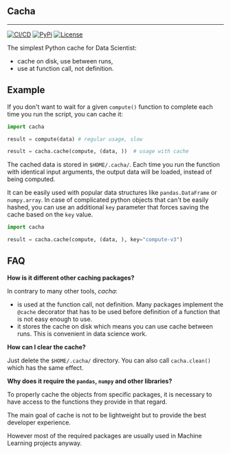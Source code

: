 ## Cacha

---

[![CI/CD](https://github.com/smolendawid/cacha/actions/workflows/cicd.yaml/badge.svg)](https://github.com/smolendawid/cacha/actions/workflows/cicd.yaml)
[![PyPi](https://img.shields.io/pypi/v/cacha?label=PyPI&logo=pypi)](https://pypi.org/project/cacha/)
[![License](https://img.shields.io/pypi/l/cacha.svg)](https://github.com/smolendawid/cacha/blob/main/LICENSE)

The simplest Python cache for Data Scientist:

- cache on disk, use between runs,
- use at function call, not definition.

## Example

If you don't want to wait for a given `compute()` function to complete
each time you run the script, you can cache it:

```python
import cacha

result = compute(data) # regular usage, slow

result = cacha.cache(compute, (data, ))  # usage with cache

```

The cached data is stored in `$HOME/.cacha/`. Each time you run the
function with identical input arguments, the output data will be loaded,
instead of being computed.

It can be easily used with popular data structures like `pandas.DataFrame` or
`numpy.array`. In case of complicated python objects that can't be easily
hashed, you can use an additional `key` parameter that forces saving the cache
based on the `key` value.

```python
import cacha

result = cacha.cache(compute, (data, ), key="compute-v3")

```

## FAQ

**How is it different other caching packages?**

In contrary to many other tools, _cacha_:

- is used at the function call, not definition. Many packages implement
  the `@cache` decorator that has to be used before definition of
  a function that is not easy enough to use.
- it stores the cache on disk which means you can use cache between runs.
  This is convenient in data science work.

**How can I clear the cache?**

Just delete the `$HOME/.cacha/` directory. You can also call `cacha.clean()`
which has the same effect.

**Why does it require the `pandas`, `numpy` and other libraries?**

To properly cache the objects from specific packages, it is necessary
to have access to the functions they provide in that regard.

The main goal of cache is not to be lightweight but to provide the best
developer experience.

However most of the required packages are usually
used in Machine Learning projects anyway.
